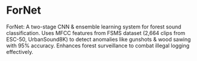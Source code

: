 # ForNet
ForNet: A two-stage CNN &amp; ensemble learning system for forest sound classification. Uses MFCC features from FSMS dataset (2,664 clips from ESC-50, UrbanSound8K) to detect anomalies like gunshots &amp; wood sawing with 95% accuracy. Enhances forest surveillance to combat illegal logging effectively.
